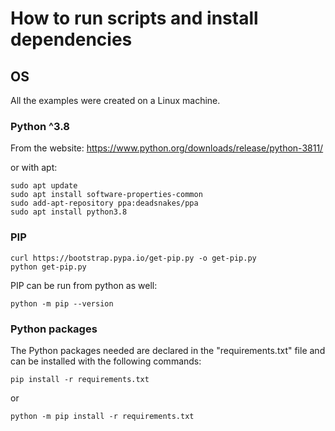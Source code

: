 # How to run scripts and install dependencies

## OS
All the examples were created on a Linux machine.

### Python ^3.8
From the website: https://www.python.org/downloads/release/python-3811/

or with apt:
```shell
sudo apt update
sudo apt install software-properties-common
sudo add-apt-repository ppa:deadsnakes/ppa
sudo apt install python3.8
```

### PIP
```shell
curl https://bootstrap.pypa.io/get-pip.py -o get-pip.py
python get-pip.py
```

PIP can be run from python as well:
```shell
python -m pip --version
```

### Python packages
The Python packages needed are declared in the "requirements.txt" file and 
can be installed with the following commands:

```shell
pip install -r requirements.txt
```

or

```shell
python -m pip install -r requirements.txt
```